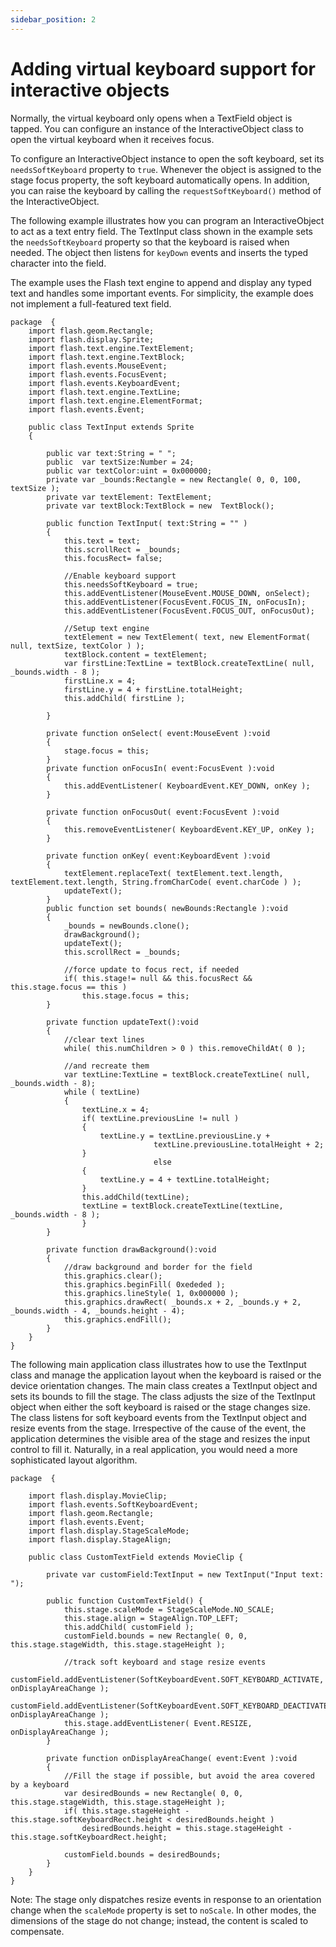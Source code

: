 ```yaml
---
sidebar_position: 2
---
```


# Adding virtual keyboard support for interactive objects

Normally, the virtual keyboard only opens when a TextField object is tapped. You
can configure an instance of the InteractiveObject class to open the virtual
keyboard when it receives focus.

To configure an InteractiveObject instance to open the soft keyboard, set its
`needsSoftKeyboard` property to `true`. Whenever the object is assigned to the
stage focus property, the soft keyboard automatically opens. In addition, you
can raise the keyboard by calling the `requestSoftKeyboard()` method of the
InteractiveObject.

The following example illustrates how you can program an InteractiveObject to
act as a text entry field. The TextInput class shown in the example sets the
`needsSoftKeyboard` property so that the keyboard is raised when needed. The
object then listens for `keyDown` events and inserts the typed character into
the field.

The example uses the Flash text engine to append and display any typed text and
handles some important events. For simplicity, the example does not implement a
full-featured text field.

```
package  {
	import flash.geom.Rectangle;
	import flash.display.Sprite;
	import flash.text.engine.TextElement;
	import flash.text.engine.TextBlock;
	import flash.events.MouseEvent;
	import flash.events.FocusEvent;
	import flash.events.KeyboardEvent;
	import flash.text.engine.TextLine;
	import flash.text.engine.ElementFormat;
	import flash.events.Event;

	public class TextInput extends Sprite
	{

		public var text:String = " ";
		public  var textSize:Number = 24;
		public var textColor:uint = 0x000000;
		private var _bounds:Rectangle = new Rectangle( 0, 0, 100, textSize );
		private var textElement: TextElement;
		private var textBlock:TextBlock = new  TextBlock();

		public function TextInput( text:String = "" )
		{
			this.text = text;
			this.scrollRect = _bounds;
			this.focusRect= false;

			//Enable keyboard support
			this.needsSoftKeyboard = true;
			this.addEventListener(MouseEvent.MOUSE_DOWN, onSelect);
			this.addEventListener(FocusEvent.FOCUS_IN, onFocusIn);
			this.addEventListener(FocusEvent.FOCUS_OUT, onFocusOut);

			//Setup text engine
			textElement = new TextElement( text, new ElementFormat( null, textSize, textColor ) );
			textBlock.content = textElement;
			var firstLine:TextLine = textBlock.createTextLine( null, _bounds.width - 8 );
			firstLine.x = 4;
			firstLine.y = 4 + firstLine.totalHeight;
			this.addChild( firstLine );

		}

		private function onSelect( event:MouseEvent ):void
		{
			stage.focus = this;
		}
		private function onFocusIn( event:FocusEvent ):void
		{
			this.addEventListener( KeyboardEvent.KEY_DOWN, onKey );
		}

		private function onFocusOut( event:FocusEvent ):void
		{
			this.removeEventListener( KeyboardEvent.KEY_UP, onKey );
		}

		private function onKey( event:KeyboardEvent ):void
		{
			textElement.replaceText( textElement.text.length, textElement.text.length, String.fromCharCode( event.charCode ) );
			updateText();
		}
		public function set bounds( newBounds:Rectangle ):void
		{
			_bounds = newBounds.clone();
			drawBackground();
			updateText();
			this.scrollRect = _bounds;

			//force update to focus rect, if needed
			if( this.stage!= null && this.focusRect && this.stage.focus == this )
				this.stage.focus = this;
		}

		private function updateText():void
		{
			//clear text lines
			while( this.numChildren > 0 ) this.removeChildAt( 0 );

			//and recreate them
			var textLine:TextLine = textBlock.createTextLine( null, _bounds.width - 8);
			while ( textLine)
			{
				textLine.x = 4;
				if( textLine.previousLine != null )
				{
					textLine.y = textLine.previousLine.y +
								textLine.previousLine.totalHeight + 2;
				}
								else
				{
					textLine.y = 4 + textLine.totalHeight;
				}
				this.addChild(textLine);
				textLine = textBlock.createTextLine(textLine, _bounds.width - 8 );
				}
		}

		private function drawBackground():void
		{
			//draw background and border for the field
			this.graphics.clear();
			this.graphics.beginFill( 0xededed );
			this.graphics.lineStyle( 1, 0x000000 );
			this.graphics.drawRect( _bounds.x + 2, _bounds.y + 2, _bounds.width - 4, _bounds.height - 4);
			this.graphics.endFill();
		}
	}
}
```

The following main application class illustrates how to use the TextInput class
and manage the application layout when the keyboard is raised or the device
orientation changes. The main class creates a TextInput object and sets its
bounds to fill the stage. The class adjusts the size of the TextInput object
when either the soft keyboard is raised or the stage changes size. The class
listens for soft keyboard events from the TextInput object and resize events
from the stage. Irrespective of the cause of the event, the application
determines the visible area of the stage and resizes the input control to fill
it. Naturally, in a real application, you would need a more sophisticated layout
algorithm.

```
package  {

	import flash.display.MovieClip;
	import flash.events.SoftKeyboardEvent;
	import flash.geom.Rectangle;
	import flash.events.Event;
	import flash.display.StageScaleMode;
	import flash.display.StageAlign;

	public class CustomTextField extends MovieClip {

		private var customField:TextInput = new TextInput("Input text: ");

		public function CustomTextField() {
			this.stage.scaleMode = StageScaleMode.NO_SCALE;
			this.stage.align = StageAlign.TOP_LEFT;
			this.addChild( customField );
			customField.bounds = new Rectangle( 0, 0, this.stage.stageWidth, this.stage.stageHeight );

			//track soft keyboard and stage resize events
			customField.addEventListener(SoftKeyboardEvent.SOFT_KEYBOARD_ACTIVATE, onDisplayAreaChange );
			customField.addEventListener(SoftKeyboardEvent.SOFT_KEYBOARD_DEACTIVATE, onDisplayAreaChange );
			this.stage.addEventListener( Event.RESIZE, onDisplayAreaChange );
		}

		private function onDisplayAreaChange( event:Event ):void
		{
			//Fill the stage if possible, but avoid the area covered by a keyboard
			var desiredBounds = new Rectangle( 0, 0, this.stage.stageWidth, this.stage.stageHeight );
			if( this.stage.stageHeight - this.stage.softKeyboardRect.height < desiredBounds.height )
				desiredBounds.height = this.stage.stageHeight - this.stage.softKeyboardRect.height;

			customField.bounds = desiredBounds;
		}
	}
}
```

Note: The stage only dispatches resize events in response to an orientation
change when the `scaleMode` property is set to `noScale`. In other modes, the
dimensions of the stage do not change; instead, the content is scaled to
compensate.
